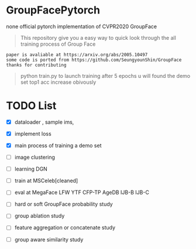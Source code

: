 # GroupFacePytorch
none official  pytorch implementation of CVPR2020 GroupFace

> This repository give you a easy way to quick look through the all training process of Group Face


```
paper is avaliable at https://arxiv.org/abs/2005.10497
some code is ported from https://github.com/SeungyounShin/GroupFace
thanks for contributing
```

> python train.py to launch training after 5 epochs u will found the demo set top1 acc increase obivously

# TODO List
- [x] dataloader , sample ims,
- [x] implement loss  
- [x] main process of training a demo set
- [ ] image clustering
- [ ] learning DGN

- [ ] train at MSCeleb[cleaned] 
- [ ] eval at MegaFace LFW YTF CFP-TP AgeDB IJB-B IJB-C 

- [ ] hard or soft GroupFace probability study  
- [ ] group ablation study
- [ ] feature aggregation or concatenate study
- [ ] group aware similarity study



